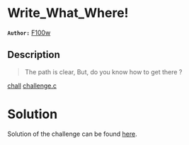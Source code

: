 # Write_What_Where!

**`Author:`** [F100w]()

## Description

 > The path is clear, But, do you know how to get there ?


[chall](./challenge/chall)
[challenge.c](./src/challenge.c)
# Solution
Solution of the challenge can be found [here](solution/).
